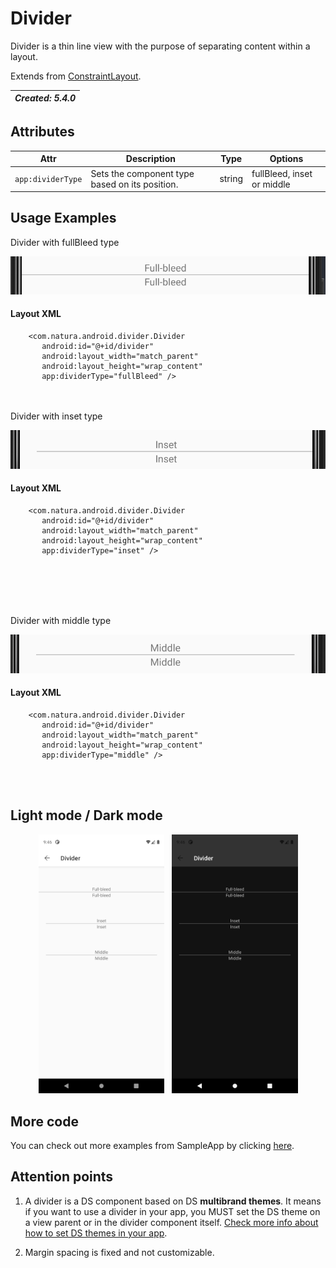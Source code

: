 # Divider
Divider is a thin line view with the purpose of separating content within a layout.

Extends from [ConstraintLayout](https://developer.android.com/reference/androidx/constraintlayout/widget/ConstraintLayout).


| _Created: 5.4.0_ |
| --- | 


## Attributes
| Attr | Description | Type | Options |
| - | --- | --- | --- |
|`app:dividerType`|  Sets the component type based on its position. | string| fullBleed, inset or middle |

## Usage Examples
Divider with fullBleed type

![Divider](./images/divider_fullBleed.png)

#### Layout XML

```android
    <com.natura.android.divider.Divider
       android:id="@+id/divider"
       android:layout_width="match_parent"
       android:layout_height="wrap_content"
       app:dividerType="fullBleed" />
```

<br><br>
Divider with inset type

![Divider](./images/divider_inset.png)

#### Layout XML

```android
    <com.natura.android.divider.Divider
       android:id="@+id/divider"
       android:layout_width="match_parent"
       android:layout_height="wrap_content"
       app:dividerType="inset" />
```

<br><br>

<br><br>
Divider with middle type

![Divider](./images/divider_middle.png)

#### Layout XML

```android
    <com.natura.android.divider.Divider
       android:id="@+id/divider"
       android:layout_width="match_parent"
       android:layout_height="wrap_content"
       app:dividerType="middle" />
```

<br><br>

## Light mode / Dark mode

<p align="center">
  <img alt="Divider Light" src="./images/divider_lightMode.png" width="40%"> 
&nbsp;
  <img alt="Divider Dark" src="./images/divider_darkMode.png" width="40%">
</p>

## More code
You can check out more examples from SampleApp by clicking [here](../sample/src/main/res/layout/activity_divider.xml).


## Attention points

1. A divider is a DS component based on DS **multibrand themes**. It means if you want to use a divider in your app, you MUST set the DS theme on a view parent or in the divider component itself. [Check more info about how to set DS themes in your app](getting-started.md).
   
2. Margin spacing is fixed and not customizable.